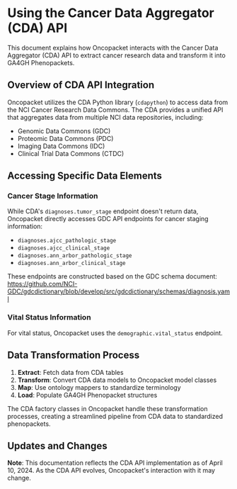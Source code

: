 # Using the Cancer Data Aggregator (CDA) API

This document explains how Oncopacket interacts with the Cancer Data Aggregator (CDA) API to extract cancer research data and transform it into GA4GH Phenopackets.

## Overview of CDA API Integration

Oncopacket utilizes the CDA Python library (`cdapython`) to access data from the NCI Cancer Research Data Commons. The CDA provides a unified API that aggregates data from multiple NCI data repositories, including:

- Genomic Data Commons (GDC)
- Proteomic Data Commons (PDC)
- Imaging Data Commons (IDC)
- Clinical Trial Data Commons (CTDC)

## Accessing Specific Data Elements

### Cancer Stage Information

While CDA's `diagnoses.tumor_stage` endpoint doesn't return data, Oncopacket directly accesses GDC API endpoints for cancer staging information:

- `diagnoses.ajcc_pathologic_stage`
- `diagnoses.ajcc_clinical_stage`
- `diagnoses.ann_arbor_pathologic_stage`
- `diagnoses.ann_arbor_clinical_stage`

These endpoints are constructed based on the GDC schema document: https://github.com/NCI-GDC/gdcdictionary/blob/develop/src/gdcdictionary/schemas/diagnosis.yaml

### Vital Status Information

For vital status, Oncopacket uses the `demographic.vital_status` endpoint.

## Data Transformation Process

1. **Extract**: Fetch data from CDA tables
2. **Transform**: Convert CDA data models to Oncopacket model classes
3. **Map**: Use ontology mappers to standardize terminology
4. **Load**: Populate GA4GH Phenopacket structures

The CDA factory classes in Oncopacket handle these transformation processes, creating a streamlined pipeline from CDA data to standardized phenopackets.

## Updates and Changes

**Note**: This documentation reflects the CDA API implementation as of April 10, 2024. As the CDA API evolves, Oncopacket's interaction with it may change.
